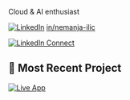 Cloud & AI enthusiast

[![LinkedIn](https://img.icons8.com/ios-filled/16/0A66C2/linkedin.png)](https://www.linkedin.com/in/nemanja-ilic-80a85a29b/) [in/nemanja-ilic](https://www.linkedin.com/in/nemanja-ilic-80a85a29b/)

[![LinkedIn Connect](https://img.shields.io/badge/LINKEDIN-CONNECT-0A66C2?style=for-the-badge&logo=linkedin&logoColor=white)](https://www.linkedin.com/in/nemanja-ilic-80a85a29b/)

## 🚀 Most Recent Project
[![Live App](https://img.shields.io/badge/Live_App-Visit-blue?style=for-the-badge)](https://flight-finder-sivi.onrender.com/)
